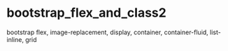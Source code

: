 # bootstrap_flex_and_class2
bootstrap flex, image-replacement, display, container, container-fluid, list-inline, grid
